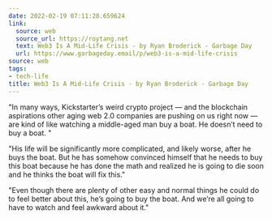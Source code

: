 ```yaml
---
date: 2022-02-19 07:11:28.659624
link:
  source: web
  source_url: https://roytang.net
  text: Web3 Is A Mid-Life Crisis - by Ryan Broderick - Garbage Day
  url: https://www.garbageday.email/p/web3-is-a-mid-life-crisis
source: web
tags:
- tech-life
title: Web3 Is A Mid-Life Crisis - by Ryan Broderick - Garbage Day
---
```


"In many ways, Kickstarter’s weird crypto project — and the blockchain aspirations other aging web 2.0 companies are pushing on us right now — are kind of like watching a middle-aged man buy a boat. He doesn’t need to buy a boat. "
<!--sep-->
"His life will be significantly more complicated, and likely worse, after he buys the boat. But he has somehow convinced himself that he needs to buy this boat because he has done the math and realized he is going to die soon and he thinks the boat will fix this."
<!--sep-->
"Even though there are plenty of other easy and normal things he could do to feel better about this, he’s going to buy the boat. And we’re all going to have to watch and feel awkward about it."